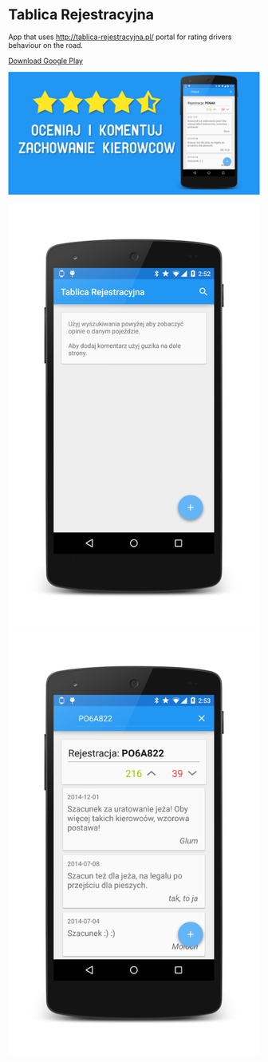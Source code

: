 Tablica Rejestracyjna
=================
App that uses http://tablica-rejestracyjna.pl/ portal for rating drivers behaviour on the road.

[Download Google Play](https://play.google.com/store/apps/details?id=pl.tajchert.tablicarejestracyjna)

![Promo for Google Play](https://raw.githubusercontent.com/tajchert/RegistrationPlate/master/img/tablica_promo.png "Promo for Google Play")


![Promo for Google Play](https://raw.githubusercontent.com/tajchert/RegistrationPlate/master/img/Screenshot_1.png "Promo for Google Play")
![Promo for Google Play](https://raw.githubusercontent.com/tajchert/RegistrationPlate/master/img/Screenshot_2.png "Promo for Google Play")
